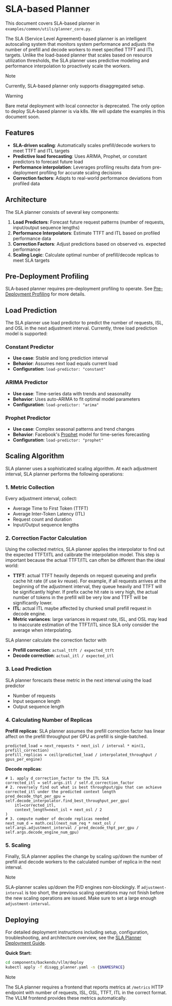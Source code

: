 # SLA-based Planner

This document covers SLA-based planner in `examples/common/utils/planner_core.py`.

The SLA (Service Level Agreement)-based planner is an intelligent autoscaling system that monitors system performance and adjusts the number of prefill and decode workers to meet specified TTFT and ITL targets. Unlike the load-based planner that scales based on resource utilization thresholds, the SLA planner uses predictive modeling and performance interpolation to proactively scale the workers.

> [!NOTE]
> Currently, SLA-based planner only supports disaggregated setup.

> [!WARNING]
> Bare metal deployment with local connector is deprecated. The only option to deploy SLA-based planner is via k8s. We will update the examples in this document soon.

## Features

* **SLA-driven scaling**: Automatically scales prefill/decode workers to meet TTFT and ITL targets
* **Predictive load forecasting**: Uses ARIMA, Prophet, or constant predictors to forecast future load
* **Performance interpolation**: Leverages profiling results data from pre-deployment profiling for accurate scaling decisions
* **Correction factors**: Adapts to real-world performance deviations from profiled data

## Architecture

The SLA planner consists of several key components:

1. **Load Predictors**: Forecast future request patterns (number of requests, input/output sequence lengths)
2. **Performance Interpolators**: Estimate TTFT and ITL based on profiled performance data
3. **Correction Factors**: Adjust predictions based on observed vs. expected performance
4. **Scaling Logic**: Calculate optimal number of prefill/decode replicas to meet SLA targets

## Pre-Deployment Profiling

SLA-based planner requires pre-deployment profiling to operate. See [Pre-Deployment Profiling](pre_deployment_profiling.md) for more details.

## Load Prediction

The SLA planner use load predictor to predict the number of requests, ISL, and OSL in the next adjustment interval. Currently, three load prediction model is supported:

### Constant Predictor
- **Use case**: Stable and long prediction interval
- **Behavior**: Assumes next load equals current load
- **Configuration**: `load-predictor: "constant"`

### ARIMA Predictor
- **Use case**: Time-series data with trends and seasonality
- **Behavior**: Uses auto-ARIMA to fit optimal model parameters
- **Configuration**: `load-predictor: "arima"`

### Prophet Predictor
- **Use case**: Complex seasonal patterns and trend changes
- **Behavior**: Facebook's [Prophet](https://facebook.github.io/prophet/) model for time-series forecasting
- **Configuration**: `load-predictor: "prophet"`

## Scaling Algorithm

SLA planner uses a sophisticated scaling algorithm. At each adjustment interval, SLA planner performs the following operations:

### 1. Metric Collection
Every adjustment interval, collect:
- Average Time to First Token (TTFT)
- Average Inter-Token Latency (ITL)
- Request count and duration
- Input/Output sequence lengths

### 2. Correction Factor Calculation
Using the collected metrics, SLA planner applies the interpolator to find out the expected TTFT/ITL and calibrate the interpolation model. This step is important because the actual TTFT/ITL can often be different than the ideal world:
- **TTFT**: actual TTFT heavily depends on request queueing and prefix cache hit rate (if use kv reuse). For example, if all requests arrives at the beginning of the adjustment interval, they queue heavily and TTFT will be significantly higher. If prefix cache hit rate is very high, the actual number of tokens in the prefill will be very low and TTFT will be significantly lower.
- **ITL**: actual ITL maybe affected by chunked small prefill request in decode engine.
- **Metric variances**: large variances in request rate, ISL, and OSL may lead to inaccurate estimation of the TTFT/ITL since SLA only consider the average when interpolating.

SLA planner calculate the correction factor with
- **Prefill correction**: `actual_ttft / expected_ttft`
- **Decode correction**: `actual_itl / expected_itl`

### 3. Load Prediction
SLA planner forecasts these metric in the next interval using the load predictor
- Number of requests
- Input sequence length
- Output sequence length

### 4. Calculating Number of Replicas

**Prefill replicas**: SLA planner assumes the prefill correction factor has linear affect on the prefill throughput per GPU as prefill is single-batched.
```
predicted_load = next_requests * next_isl / interval * min(1, prefill_correction)
prefill_replicas = ceil(predicted_load / interpolated_throughput / gpus_per_engine)
```

**Decode replicas**:
```
# 1. apply d_correction_factor to the ITL SLA
corrected_itl = self.args.itl / self.d_correction_factor
# 2. reversely find out what is best throughput/gpu that can achieve corrected_itl under the predicted context length
pred_decode_thpt_per_gpu = self.decode_interpolator.find_best_throughput_per_gpu(
    itl=corrected_itl,
    context_length=next_isl + next_osl / 2
)
# 3. compute number of decode replicas needed
next_num_d = math.ceil(next_num_req * next_osl / self.args.adjustment_interval / pred_decode_thpt_per_gpu / self.args.decode_engine_num_gpu)
```

### 5. Scaling

Finally, SLA planner applies the change by scaling up/down the number of prefill and decode workers to the calculated number of replica in the next interval.

> [!NOTE]
> SLA-planner scales up/down the P/D engines non-blockingly. If `adjustment-interval` is too short, the previous scaling operations may not finish before the new scaling operations are issued. Make sure to set a large enough `adjustment-interval`.

## Deploying

For detailed deployment instructions including setup, configuration, troubleshooting, and architecture overview, see the [SLA Planner Deployment Guide](../guides/dynamo_deploy/sla_planner_deployment.md).

**Quick Start:**
```bash
cd components/backends/vllm/deploy
kubectl apply -f disagg_planner.yaml -n {$NAMESPACE}
```

> [!NOTE]
> The SLA planner requires a frontend that reports metrics at `/metrics` HTTP endpoint with number of requests, ISL, OSL, TTFT, ITL in the correct format. The VLLM frontend provides these metrics automatically.
